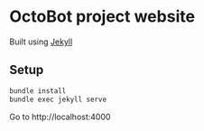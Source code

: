 # OctoBot project website

Built using [Jekyll](https://jekyllrb.com/docs/)

## Setup
```bash
bundle install
bundle exec jekyll serve
```
Go to http://localhost:4000